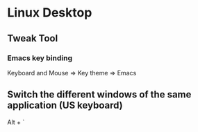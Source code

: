 # Linux Desktop

## Tweak Tool

### Emacs key binding

Keyboard and Mouse => Key theme => Emacs

## Switch the different windows of the same application (US keyboard)

Alt + `
